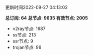 更新时间2022-09-27 04:13:02

**总订阅: 64**
**总节点: 9635**
**有效节点: 2005**
- v2ray节点: 1687
- ss节点: 213
- ssr节点: 9
- trojan节点: 96

